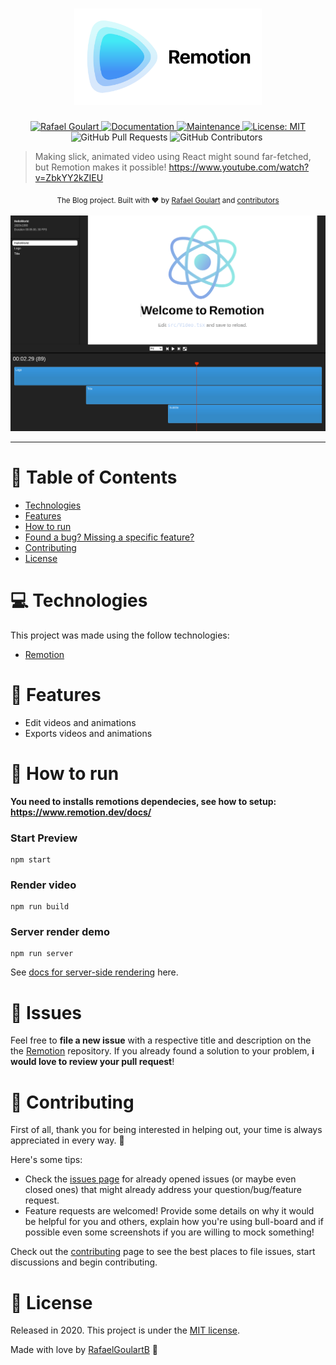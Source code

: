 <h1 align="center">
    <img src="https://github.com/JonnyBurger/remotion-logo/raw/main/withtitle/element-0.png" alt="Remotion" width="300px">
</h1>

<p align="center">	
   <a href="https://www.linkedin.com/in/rafael-goulartb/">
      <img alt="Rafael Goulart" src="https://img.shields.io/badge/-RafaelGoulartB-40b9f5?style=flat&logo=Linkedin&logoColor=white" />
   </a>
  <a href="https://github.com/RafaelGoulartB/make-video-with-code#readme">
    <img alt="Documentation" src="https://img.shields.io/badge/documentation-yes-40b9f5.svg" target="_blank" />
  </a>
  <a href="https://github.com/RafaelGoulartB/make-video-with-code/graphs/commit-activity">
    <img alt="Maintenance" src="https://img.shields.io/badge/Maintained%3F-yes-40b9f5.svg" target="_blank" />
  </a>
  <a href="https://github.com/RafaelGoulartB/make-video-with-code/blob/master/LICENSE">
    <img alt="License: MIT" src="https://img.shields.io/badge/License-MIT-40b9f5.svg" target="_blank" />
  </a>
  <img alt="GitHub Pull Requests" src="https://img.shields.io/github/issues-pr/RafaelGoulartB/make-video-with-code?color=40b9f5" />
  <img alt="GitHub Contributors" src="https://img.shields.io/github/contributors/RafaelGoulartB/make-video-with-code?color=40b9f5" />
  <img alt="" src="https://img.shields.io/github/repo-size/RafaelGoulartB/make-video-with-code?color=40b9f5" />
</p>


> Making slick, animated video using React might sound far-fetched, but Remotion makes it possible! https://www.youtube.com/watch?v=ZbkYY2kZIEU


<div align="center">
  <sub>The Blog project. Built with ❤︎ by
    <a href="https://github.com/RafaelGoulartB">Rafael Goulart</a> and
    <a href="https://github.com/RafaelGoulartB/make-video-with-code/graphs/contributors">
      contributors
    </a>
  </sub>
</div>

<br />
<div align="center">
  <img src="./.github/screenshots/screenshot-1.png" width="700">
</div>

---

# :pushpin: Table of Contents

* [Technologies](#computer-technologies)
* [Features](#rocket-features)
* [How to run](#construction_worker-how-to-run)
* [Found a bug? Missing a specific feature?](#bug-issues)
* [Contributing](#tada-contributing)
* [License](#closed_book-license)

# :computer: Technologies
This project was made using the follow technologies:

* [Remotion](https://www.remotion.dev/)     


# :rocket: Features

- Edit videos and animations
- Exports videos and animations


# :construction_worker: How to run
**You need to installs remotions dependecies, see how to setup: https://www.remotion.dev/docs/**

### Start Preview
```console
npm start
```
### Render video
```console
npm run build
```
### Server render demo
```console
npm run server
```

See [docs for server-side rendering](https://www.remotion.dev/docs/ssr) here.


# :bug: Issues

Feel free to **file a new issue** with a respective title and description on the the [Remotion](https://github.com/RafaelGoulartB/make-video-with-code/issues) repository. If you already found a solution to your problem, **i would love to review your pull request**!


# :tada: Contributing
First of all, thank you for being interested in helping out, your time is always appreciated in every way. :100:

Here's some tips:

* Check the [issues page](https://github.com/RafaelGoulartB/make-video-with-code/issues) for already opened issues (or maybe even closed ones) that might already address your question/bug/feature request.
* Feature requests are welcomed! Provide some details on why it would be helpful for you and others, explain how you're using bull-board and if possible even some screenshots if you are willing to mock something!

Check out the [contributing](./CONTRIBUTING.md) page to see the best places to file issues, start discussions and begin contributing.

# :closed_book: License

Released in 2020.
This project is under the [MIT license](./LICENSE).

Made with love by [RafaelGoulartB](https://github.com/RafaelGoulartB) 🚀
